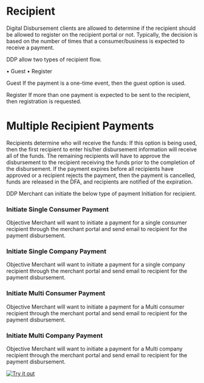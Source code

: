 
# Recipient 
Digital Disbursement clients are allowed to determine if the recipient should be allowed to register on the recipient portal or not.  Typically, the decision is based on the number of times that a consumer/business is expected to receive a payment. 

DDP allow two types of recipient flow.

•	Guest 
•	Register

Guest
If the payment is a one-time event, then the guest option is used.  

Register
If more than one payment is expected to be sent to the recipient, then registration is requested.

# Multiple Recipient Payments

Recipients determine who will receive the funds:   If this option is being used, then the first recipient to enter his/her disbursement information will receive all of the funds.  The remaining recipients will have to approve the disbursement to the recipient receiving the funds prior to the completion of the disbursement.  If the payment expires before all recipients have approved or a recipient rejects the payment, then the payment is cancelled, funds are released in the DFA, and recipients are notified of the expiration. 

DDP Merchant can initiate the below type of payment Initiation for recipient.

### Initiate Single Consumer Payment

Objective Merchant will want to initiate a payment for a single consumer recipient through the merchant portal and send email to recipient for the payment disbursement.

### Initiate Single Company Payment

Objective Merchant will want to initiate a payment for a single company recipient through the merchant portal and send email to recipient for the payment disbursement.

### Initiate Multi Consumer Payment

Objective Merchant will want to initiate a payment for a Multi consumer recipient through the merchant portal and send email to recipient for the payment disbursement.

### Initiate Multi Company Payment

Objective Merchant will want to initiate a payment for a Multi company recipient through the merchant portal and send email to recipient for the payment disbursement.

[![Try it out](../../../../assets/images/button.png)](../api/?type=post&path=/ddp/v1/payments)

